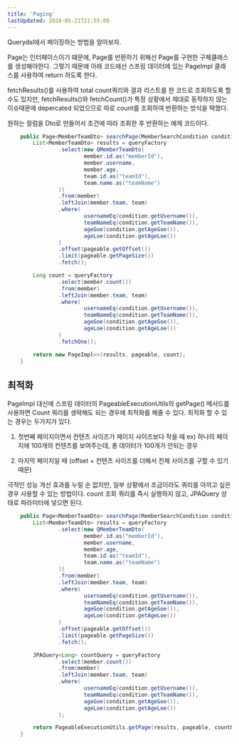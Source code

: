 ```yaml
---
title: 'Paging'
lastUpdated: 2024-05-21T21:55:09
---
```


Querydsl에서 페이징하는 방법을 알아보자.

Page는 인터페이스이기 떄문에, Page를 반환하기 위해선 Page를 구현한 구체클래스를 생성해야한다. 그렇기 때문에 아래 코드에선 스프링 데이터에 있는 PageImpl 클래스를 사용하여 return 하도록 한다.

fetchResults()를 사용하여 total count쿼리와 결과 리스트를 한 코드로 조회하도록 할 수도 있지만, fetchResults()와 fetchCount()가 특정 상황에서 제대로 동작하지 않는 이슈때문에 depercated 되었으므로 따로 count를 조회하여 반환하는 방식을 택했다.  

원하는 컬럼을 Dto로 만들어서 조건에 따라 조회한 후 반환하는 예제 코드이다.

```java
    public Page<MemberTeamDto> searchPage(MemberSearchCondition condition, Pageable pageable) {
        List<MemberTeamDto> results = queryFactory
                .select(new QMemberTeamDto(
                        member.id.as("memberId"),
                        member.username,
                        member.age,
                        team.id.as("teamId"),
                        team.name.as("teamName")
                ))
                .from(member)
                .leftJoin(member.team, team)
                .where(
                        usernameEq(condition.getUsername()),
                        teamNameEq(condition.getTeamName()),
                        ageGoe(condition.getAgeGoe()),
                        ageLoe(condition.getAgeLoe())
                )
                .offset(pageable.getOffset())
                .limit(pageable.getPageSize())
                .fetch();

        Long count = queryFactory
                .select(member.count())
                .from(member)
                .leftJoin(member.team, team)
                .where(
                        usernameEq(condition.getUsername()),
                        teamNameEq(condition.getTeamName()),
                        ageGoe(condition.getAgeGoe()),
                        ageLoe(condition.getAgeLoe())
                )
                .fetchOne();

        return new PageImpl<>(results, pageable, count);
    }
```

## 최적화

PageImpl 대신에 스프링 데이터의 PageableExecutionUtils의 getPage() 메서드를 사용하면 Count 쿼리를 생략해도 되는 경우에 최적화를 해줄 수 있다. 최적화 할 수 있는 경우는 두가지가 있다.

1. 첫번째 페이지이면서 컨텐츠 사이즈가 페이지 사이즈보다 작을 때
    ex) 하나의 페이지에 100개의 컨텐츠를 보여주는데, 총 데이터가 100개가 안되는 경우

2. 마지막 페이지일 때 (offset + 컨텐츠 사이즈를 더해서 전체 사이즈를 구할 수 있기 때문)

극적인 성능 개선 효과를 누릴 순 없지만, 일부 상황에서 조금이라도 쿼리를 아끼고 싶은 경우 사용할 수 있는 방법이다. count 조회 쿼리를 즉시 실행하지 않고, JPAQuery 상태로 파라미터에 넣으면 된다.

```java
    public Page<MemberTeamDto> searchPage(MemberSearchCondition condition, Pageable pageable) {
        List<MemberTeamDto> results = queryFactory
                .select(new QMemberTeamDto(
                        member.id.as("memberId"),
                        member.username,
                        member.age,
                        team.id.as("teamId"),
                        team.name.as("teamName")
                ))
                .from(member)
                .leftJoin(member.team, team)
                .where(
                        usernameEq(condition.getUsername()),
                        teamNameEq(condition.getTeamName()),
                        ageGoe(condition.getAgeGoe()),
                        ageLoe(condition.getAgeLoe())
                )
                .offset(pageable.getOffset())
                .limit(pageable.getPageSize())
                .fetch();

        JPAQuery<Long> countQuery = queryFactory
                .select(member.count())
                .from(member)
                .leftJoin(member.team, team)
                .where(
                        usernameEq(condition.getUsername()),
                        teamNameEq(condition.getTeamName()),
                        ageGoe(condition.getAgeGoe()),
                        ageLoe(condition.getAgeLoe())
                );

        return PageableExecutionUtils.getPage(results, pageable, countQuery::fetchOne);
    }
```